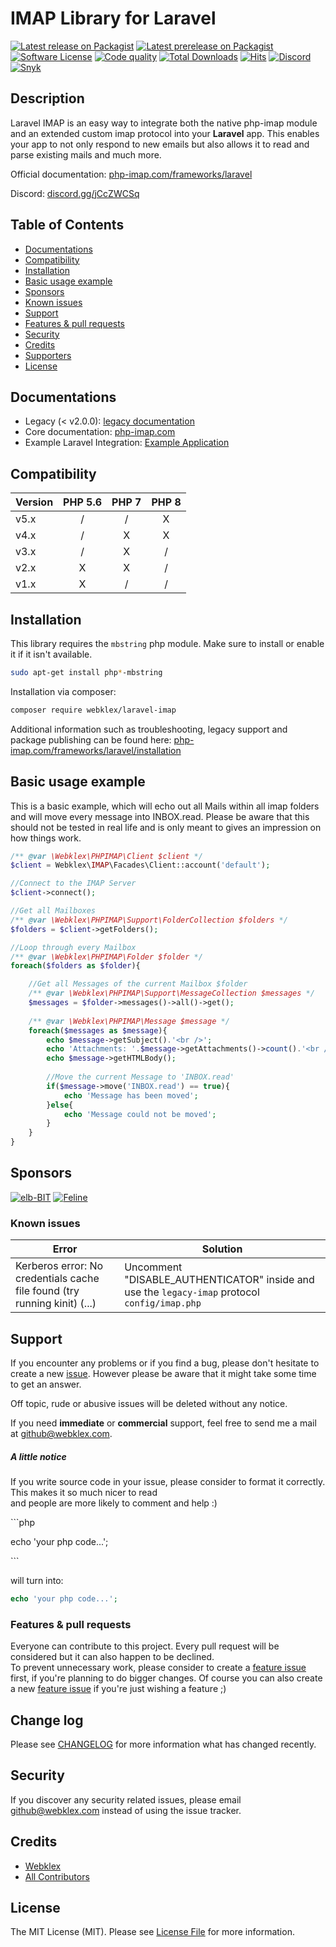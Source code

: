 # IMAP Library for Laravel

[![Latest release on Packagist][ico-release]][link-packagist]
[![Latest prerelease on Packagist][ico-prerelease]][link-packagist]
[![Software License][ico-license]][link-license]
[![Code quality][ico-quality]][link-scrutinizer]
[![Total Downloads][ico-downloads]][link-downloads]
[![Hits][ico-hits]][link-hits]
[![Discord][ico-discord]][link-discord]
[![Snyk][ico-snyk]][link-snyk]


## Description
Laravel IMAP is an easy way to integrate both the native php-imap module and an extended custom imap protocol
into your **Laravel** app. This enables your app to not only respond to new emails but also allows it to
read and parse existing mails and much more.

Official documentation: [php-imap.com/frameworks/laravel](https://www.php-imap.com/frameworks/laravel/installation)

Discord: [discord.gg/jCcZWCSq][link-discord]

## Table of Contents
- [Documentations](#documentations)
- [Compatibility](#compatibility)
- [Installation](#installation)
- [Basic usage example](#basic-usage-example)
- [Sponsors](#sponsors)
- [Known issues](#known-issues)
- [Support](#support)
- [Features & pull requests](#features--pull-requests)
- [Security](#security)
- [Credits](#credits)
- [Supporters](#supporters)
- [License](#license)


## Documentations
- Legacy (< v2.0.0): [legacy documentation](https://github.com/Webklex/laravel-imap/tree/1.6.2#table-of-contents)
- Core documentation: [php-imap.com](https://www.php-imap.com/)
- Example Laravel Integration: [Example Application](https://github.com/Webklex/laravel_imap_example#laravael-imap-example-application)


## Compatibility
| Version | PHP 5.6 | PHP 7 | PHP 8 |
|:--------|:-------:|:-----:|:-----:|
| v5.x    |    /    |   /   |   X   |
| v4.x    |    /    |   X   |   X   |
| v3.x    |    /    |   X   |   /   |
| v2.x    |    X    |   X   |   /   |
| v1.x    |    X    |   /   |   /   |


## Installation
This library requires the `mbstring` php module. Make sure to install or enable it if it isn't available.
```bash
sudo apt-get install php*-mbstring
```
Installation via composer:
```bash
composer require webklex/laravel-imap
```
Additional information such as troubleshooting, legacy support and package publishing can be found here: 
[php-imap.com/frameworks/laravel/installation](https://www.php-imap.com/frameworks/laravel/installation)

## Basic usage example
This is a basic example, which will echo out all Mails within all imap folders
and will move every message into INBOX.read. Please be aware that this should not be
tested in real life and is only meant to gives an impression on how things work.

```php
/** @var \Webklex\PHPIMAP\Client $client */
$client = Webklex\IMAP\Facades\Client::account('default');

//Connect to the IMAP Server
$client->connect();

//Get all Mailboxes
/** @var \Webklex\PHPIMAP\Support\FolderCollection $folders */
$folders = $client->getFolders();

//Loop through every Mailbox
/** @var \Webklex\PHPIMAP\Folder $folder */
foreach($folders as $folder){

    //Get all Messages of the current Mailbox $folder
    /** @var \Webklex\PHPIMAP\Support\MessageCollection $messages */
    $messages = $folder->messages()->all()->get();
    
    /** @var \Webklex\PHPIMAP\Message $message */
    foreach($messages as $message){
        echo $message->getSubject().'<br />';
        echo 'Attachments: '.$message->getAttachments()->count().'<br />';
        echo $message->getHTMLBody();
        
        //Move the current Message to 'INBOX.read'
        if($message->move('INBOX.read') == true){
            echo 'Message has been moved';
        }else{
            echo 'Message could not be moved';
        }
    }
}
```


## Sponsors
[![elb-BIT][ico-sponsor-elb-bit]][link-sponsor-elb-bit]
[![Feline][ico-sponsor-feline]][link-sponsor-feline]


### Known issues
| Error                                                                     | Solution                                                                                      |
|---------------------------------------------------------------------------|-----------------------------------------------------------------------------------------------|
| Kerberos error: No credentials cache file found (try running kinit) (...) | Uncomment "DISABLE_AUTHENTICATOR" inside and use the `legacy-imap` protocol `config/imap.php` | 


## Support
If you encounter any problems or if you find a bug, please don't hesitate to create a new 
[issue](https://github.com/Webklex/laravel-imap/issues).
However please be aware that it might take some time to get an answer.

Off topic, rude or abusive issues will be deleted without any notice.

If you need **immediate** or **commercial** support, feel free to send me a mail at github@webklex.com.

##### A little notice
If you write source code in your issue, please consider to format it correctly. This makes it so much nicer to read  
and people are more likely to comment and help :)

&#96;&#96;&#96;php

echo 'your php code...';

&#96;&#96;&#96;

will turn into:
```php 
echo 'your php code...'; 
``` 

### Features & pull requests
Everyone can contribute to this project. Every pull request will be considered but it can also happen to be declined.  
To prevent unnecessary work, please consider to create a 
[feature issue](https://github.com/Webklex/laravel-imap/issues/new?template=feature_request.md)  
first, if you're planning to do bigger changes. Of course you can also create a new 
[feature issue](https://github.com/Webklex/laravel-imap/issues/new?template=feature_request.md)
if you're just wishing a feature ;)


## Change log
Please see [CHANGELOG][link-changelog] for more information what has changed recently.

## Security
If you discover any security related issues, please email github@webklex.com instead of using the issue tracker.

## Credits
- [Webklex][link-author]
- [All Contributors][link-contributors]

## License
The MIT License (MIT). Please see [License File][link-license] for more information.


[ico-release]: https://img.shields.io/packagist/v/webklex/laravel-imap.svg?style=flat-square&label=version
[ico-prerelease]: https://img.shields.io/github/v/release/webklex/laravel-imap?include_prereleases&style=flat-square&label=pre-release
[ico-license]: https://img.shields.io/badge/license-MIT-brightgreen.svg?style=flat-square
[ico-travis]: https://img.shields.io/travis/Webklex/laravel-imap/master.svg?style=flat-square
[ico-downloads]: https://img.shields.io/packagist/dt/Webklex/laravel-imap.svg?style=flat-square
[ico-hits]: https://hits.webklex.com/svg/webklex/laravel-imap?
[ico-build]: https://img.shields.io/scrutinizer/build/g/Webklex/laravel-imap/master?style=flat-square
[ico-quality]: https://img.shields.io/scrutinizer/quality/g/Webklex/laravel-imap/master?style=flat-square
[ico-snyk]: https://snyk-widget.herokuapp.com/badge/composer/webklex/laravel-imap/badge.svg
[ico-discord]: https://img.shields.io/static/v1?label=discord&message=open&color=5865f2&style=flat-square

[link-packagist]: https://packagist.org/packages/Webklex/laravel-imap
[link-travis]: https://travis-ci.org/Webklex/laravel-imap
[link-downloads]: https://packagist.org/packages/Webklex/laravel-imap
[link-scrutinizer]: https://scrutinizer-ci.com/g/Webklex/laravel-imap/?branch=master
[link-hits]: https://hits.webklex.com
[link-author]: https://github.com/webklex
[link-contributors]: https://github.com/Webklex/laravel-imap/graphs/contributors
[link-license]: https://github.com/Webklex/laravel-imap/blob/master/LICENSE
[link-changelog]: https://github.com/Webklex/laravel-imap/blob/master/CHANGELOG.md
[link-snyk]: https://snyk.io/vuln/composer:webklex%2Flaravel-imap
[link-discord]: https://discord.gg/vUHrbfbDr9


[ico-sponsor-feline]: https://cdn.feline.dk/public/feline.png
[link-sponsor-feline]: https://www.feline.dk
[ico-sponsor-elb-bit]: https://www.elb-bit.de/user/themes/deliver/images/logo_small.png
[link-sponsor-elb-bit]: https://www.elb-bit.de?ref=webklex/php-imap